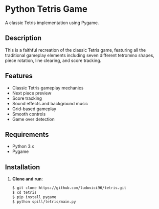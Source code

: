# Python Tetris Game

A classic Tetris implementation using Pygame.

## Description

This is a faithful recreation of the classic Tetris game, featuring all the traditional gameplay elements including seven different tetromino shapes, piece rotation, line clearing, and score tracking.

## Features

- Classic Tetris gameplay mechanics
- Next piece preview
- Score tracking
- Sound effects and background music
- Grid-based gameplay
- Smooth controls
- Game over detection

## Requirements

- Python 3.x
- Pygame

## Installation

1. **Clone and run**:
   ```bash
   $ git clone https://github.com/ludovici96/tetris.git
   $ cd tetris
   $ pip install pygame
   $ python spill/tetris/main.py
   ```
